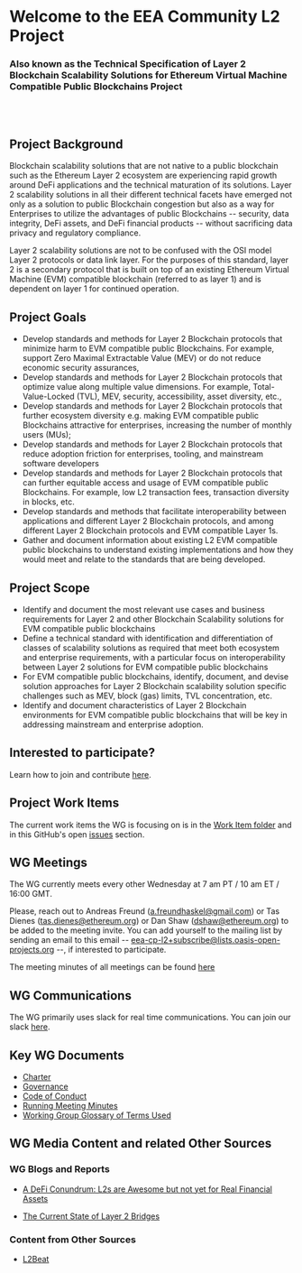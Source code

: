 # Welcome to the EEA Community L2 Project
### Also known as the Technical Specification of Layer 2 Blockchain Scalability Solutions for Ethereum Virtual Machine Compatible Public Blockchains Project

<br></br>
## Project Background
Blockchain scalability solutions that are not native to a public blockchain such as the Ethereum Layer 2 ecosystem are experiencing rapid growth around DeFi applications and the technical maturation of its solutions. Layer 2 scalability solutions in all their different technical facets have emerged not only as a solution to public Blockchain congestion but also as a way for Enterprises to utilize the advantages of public Blockchains -- security, data integrity, DeFi assets, and DeFi financial products -- without sacrificing data privacy and regulatory compliance.

Layer 2 scalability solutions are not to be confused with the OSI model Layer 2 protocols or data link layer. For the purposes of this standard, layer 2 is a secondary protocol that is built on top of an existing Ethereum Virtual Machine (EVM) compatible blockchain (referred to as layer 1) and is dependent on layer 1 for continued operation.

## Project Goals
* Develop standards and methods for Layer 2 Blockchain protocols that minimize harm to EVM compatible public Blockchains. For example, support Zero Maximal Extractable Value (MEV) or do not reduce economic security assurances, 
* Develop standards and methods for Layer 2 Blockchain protocols that optimize value along multiple value dimensions. For example, Total-Value-Locked (TVL), MEV, security, accessibility, asset diversity, etc., 
* Develop standards and methods for Layer 2 Blockchain protocols that further ecosystem diversity e.g. making EVM compatible public Blockchains attractive for enterprises, increasing the number of monthly users (MUs);
* Develop standards and methods for Layer 2 Blockchain protocols that reduce adoption friction for enterprises, tooling, and mainstream software developers
* Develop standards and methods for Layer 2 Blockchain protocols that can further equitable access and usage of EVM compatible public Blockchains. For example, low L2 transaction fees, transaction diversity in blocks, etc.
* Develop standards and methods that facilitate interoperability between applications and different  Layer 2 Blockchain protocols, and among different  Layer 2 Blockchain protocols and EVM compatible Layer 1s.
* Gather and document information about existing L2 EVM compatible public blockchains to understand existing implementations and how they would meet and relate to the standards that are being developed.

## Project Scope
* Identify and document the most relevant use cases and business requirements for Layer 2 and other Blockchain Scalability solutions for EVM compatible public blockchains
* Define a technical standard with identification and differentiation of classes of scalability solutions as required that meet both ecosystem and enterprise requirements, with a particular focus on interoperability between Layer 2 solutions for EVM compatible public blockchains
* For EVM compatible public blockchains, identify, document, and devise solution approaches for Layer 2 Blockchain scalability solution specific challenges such as MEV, block (gas) limits, TVL concentration, etc.
* Identify and document characteristics of Layer 2 Blockchain environments for EVM compatible public blockchains that will be key in addressing mainstream and enterprise adoption.

## Interested to participate?

Learn how to join and contribute [here](https://github.com/eea-oasis/L2/blob/main/CONTRIBUTING.md).

## Project Work Items

The current work items the WG is focusing on is in the [Work Item folder](https://github.com/eea-oasis/L2/blob/main/workitems) and in this GitHub's open [issues](https://github.com/eea-oasis/L2/issues) section.

## WG Meetings

The WG currently meets every other Wednesday at 7 am PT / 10 am ET / 16:00 GMT.

Please, reach out to Andreas Freund (a.freundhaskel@gmail.com) or Tas Dienes (tas.dienes@ethereum.org) or Dan Shaw (dshaw@ethereum.org) to be added to the meeting invite. You can add yourself to the mailing list by sending an email to this email -- eea-cp-l2+subscribe@lists.oasis-open-projects.org --, if interested to participate.

The meeting minutes of all meetings can be found [here](https://github.com/eea-oasis/L2/blob/main/meeting_minutes.md)

## WG Communications 

The WG primarily uses slack for real time communications. You can join our slack [here](https://join.slack.com/t/eeacommunityp-kte2307/shared_invite/zt-16zr67jb8-D9eHrRuLi1o9OQhyX42dfQ).

## Key WG Documents

* [Charter](https://github.com/eea-oasis/L2/blob/main/docs/charter.md)
* [Governance](https://github.com/eea-oasis/L2/blob/main/docs/governance.md)
* [Code of Conduct](https://github.com/eea-oasis/L2/blob/main/docs/Code_of_Conduct.md)
* [Running Meeting Minutes](https://github.com/eea-oasis/L2/blob/main/meeting_minutes.md)
* [Working Group Glossary of Terms Used](https://github.com/eea-oasis/L2/blob/main/docs/working-group-standards-glossary.md)

## WG Media Content and related Other Sources

 
### WG Blogs and Reports

- [A DeFi Conundrum: L2s are Awesome but not yet for Real Financial Assets](https://entethalliance.org/a-defi-conundrum-l2s-are-awesome-but-not-yet-for-real-financial-assets/)

- [The Current State of Layer 2 Bridges](https://entethalliance.org/2023-02-28-state-of-l2-bridges/)

### Content from Other Sources

- [L2Beat](https://l2beat.com)